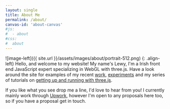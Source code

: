 ```yaml
---
layout: single
title: About Me
permalink: /about/
canvas-id: 'about-canvas'
#js:
#  - about
#css:
#  about
---
```


![image-left]({{ site.url }}/assets/images/about/portrait-512.png)
{: .align-left}
Hello, and welcome to my website! My name's Lewy, I'm a Irish front end JavaScript expert specializing in WebGL with three.js. Have a look around the site for examples of my recent [work](/work/), [experiments](/experiments/) and my series of tutorials on [getting up and running with three.js](/tutorials/). 

If you like what you see drop me a line, I'd love to hear from you! I currently mainly work through [Upwork](https://www.upwork.com/o/profiles/users/_~0138561bc4900bdef8/), however I'm open to any proposals here too, so if you have a proposal get in touch.